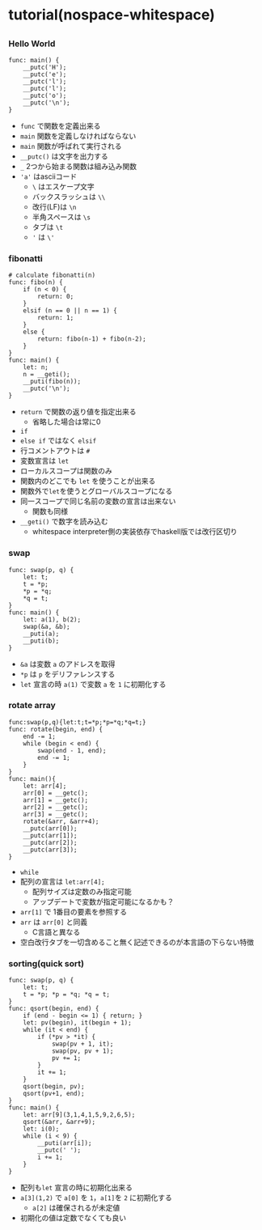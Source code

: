 
# tutorial(nospace-whitespace)

##

### Hello World

```
func: main() {
    __putc('H');
    __putc('e');
    __putc('l');
    __putc('l');
    __putc('o');
    __putc('\n');
}
```

- `func` で関数を定義出来る
- `main` 関数を定義しなければならない
- `main` 関数が呼ばれて実行される
- `__putc()` は文字を出力する
- `_` 2つから始まる関数は組み込み関数
- `'a'` はasciiコード
  - `\` はエスケープ文字
  - バックスラッシュは `\\`
  - 改行(LF)は `\n`
  - 半角スペースは `\s`
  - タブは `\t`
  - `'` は `\'`

### fibonatti

```
# calculate fibonatti(n)
func: fibo(n) {
    if (n < 0) {
        return: 0;
    }
    elsif (n == 0 || n == 1) {
        return: 1;
    }
    else {
        return: fibo(n-1) + fibo(n-2);
    }
}
func: main() {
    let: n;
    n = __geti();
    __puti(fibo(n));
    __putc('\n');
}
```

- `return` で関数の返り値を指定出来る
  - 省略した場合は常に0
- `if`
- `else if` ではなく `elsif`
- 行コメントアウトは `#`
- 変数宣言は `let`
- ローカルスコープは関数のみ
- 関数内のどこでも `let` を使うことが出来る
- 関数外で`let`を使うとグローバルスコープになる
- 同一スコープで同じ名前の変数の宣言は出来ない
  - 関数も同様
- `__geti()` で数字を読み込む
  - whitespace interpreter側の実装依存でhaskell版では改行区切り


### swap

```
func: swap(p, q) {
    let: t;
    t = *p;
    *p = *q;
    *q = t;
}
func: main() {
    let: a(1), b(2);
    swap(&a, &b);
    __puti(a);
    __puti(b);
}
```

- `&a` は変数 `a` のアドレスを取得
- `*p` は `p` をデリファレンスする
- `let` 宣言の時 `a(1)` で変数 `a` を `1` に初期化する

### rotate array

```
func:swap(p,q){let:t;t=*p;*p=*q;*q=t;}
func: rotate(begin, end) {
    end -= 1;
    while (begin < end) {
        swap(end - 1, end);
        end -= 1;
    }
}
func: main(){
    let: arr[4];
    arr[0] = __getc();
    arr[1] = __getc();
    arr[2] = __getc();
    arr[3] = __getc();
    rotate(&arr, &arr+4);
    __putc(arr[0]);
    __putc(arr[1]);
    __putc(arr[2]);
    __putc(arr[3]);
}
```

- `while`
- 配列の宣言は `let:arr[4];`
  - 配列サイズは定数のみ指定可能
  - アップデートで変数が指定可能になるかも？
- `arr[1]` で 1番目の要素を参照する
- `arr` は `arr[0]` と同義
  - C言語と異なる
- 空白改行タブを一切含めること無く記述できるのが本言語の下らない特徴

### sorting(quick sort)

```
func: swap(p, q) {
    let: t;
    t = *p; *p = *q; *q = t;
}
func: qsort(begin, end) {
    if (end - begin <= 1) { return; }
    let: pv(begin), it(begin + 1);
    while (it < end) {
        if (*pv > *it) {
            swap(pv + 1, it);
            swap(pv, pv + 1);
            pv += 1;
        }
        it += 1;
    }
    qsort(begin, pv);
    qsort(pv+1, end);
}
func: main() {
    let: arr[9](3,1,4,1,5,9,2,6,5);
    qsort(&arr, &arr+9);
    let: i(0);
    while (i < 9) {
        __puti(arr[i]);
        __putc(' ');
        i += 1;
    }
}
```

- 配列も`let` 宣言の時に初期化出来る
- `a[3](1,2)` で `a[0]` を `1`，`a[1]`を `2` に初期化する
  - `a[2]` は確保されるが未定値
- 初期化の値は定数でなくても良い
